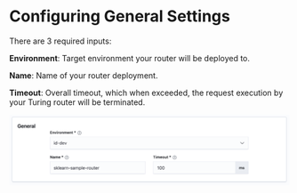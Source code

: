# Configuring General Settings

There are 3 required inputs:

**Environment**: Target environment your router will be deployed to.

**Name**: Name of your router deployment.

**Timeout**: Overall timeout, which when exceeded, the request execution by your Turing router will be terminated.

![](../../.gitbook/assets/general_router_settings.png)
